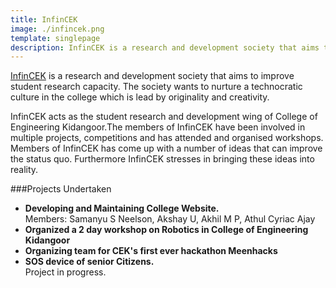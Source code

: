 ```yaml
---
title: InfinCEK
image: ./infincek.png
template: singlepage
description: InfinCEK is a research and development society that aims to improve student research capacity. The society wants to nurture a technocratic culture in the college which is lead by originality and creativity.
---
```

[InfinCEK](https://infincek.wixsite.com/infincek) is a research and development society that aims to improve student research capacity. The society wants to nurture a technocratic culture in the college which is lead by originality and creativity.

InfinCEK acts as the student research and development wing of College of Engineering Kidangoor.The members of InfinCEK have been involved in multiple projects, competitions and has attended and organised workshops. Members of InfinCEK has come up with a number of ideas that can improve the status quo. Furthermore InfinCEK stresses in bringing these ideas into reality.

###Projects Undertaken

- **Developing and Maintaining College Website.**
          <br>Members: Samanyu S Neelson, Akshay U, Akhil M P, Athul Cyriac Ajay
- **Organized a 2 day workshop on Robotics in College of Engineering Kidangoor**
- **Organizing team for CEK's first ever hackathon Meenhacks**
- **SOS device of senior Citizens.**
          <br>Project in progress.
